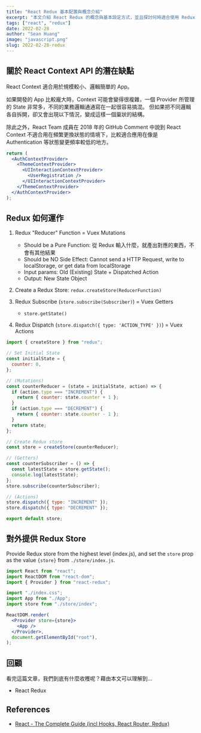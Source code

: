 ```yaml
---
title: "React Redux 基本配置與概念介紹"
excerpt: "本文介紹 React Redux 的概念與基本設定方式，並且探討何時適合使用 Redux 更勝於 React Context API。"
tags: ["react", "redux"]
date: 2022-02-28
author: "Sean Huang"
image: "javascript.png"
slug: 2022-02-28-redux
---
```


## 關於 React Context API 的潛在缺點

React Context 適合用於規模較小、邏輯簡單的 App。

如果開發的 App 比較龐大時，Context 可能會變得很複雜，一個 Provider 所管理的 State 非常多，不同的業務邏輯通通寫在一起很容易搞混。
但如果把不同邏輯各自拆開，卻又會出現以下情況，變成這樣一個巢狀的結構。

除此之外，React Team 成員在 2018 年的 GitHub Comment 中說到 React Context 不適合用在頻繁更換狀態的情境下，比較適合應用在像是 Authentication 等狀態變更頻率較低的地方。

```jsx
return (
  <AuthContextProvider>
    <ThemeContextProvider>
      <UIInteractionContextProvider>
        <UserRegistration />
      </UIInteractionContextProvider>
    </ThemeContextProvider>
  </AuthContextProvider>
);
```

## Redux 如何運作

1. Redux "Reducer" Function = Vuex Mutations

   - Should be a Pure Function: 從 Redux 輸入什麼，就產出對應的東西，不會有其他結果
   - Should be NO Side Effect: Cannot send a HTTP Request, write to localStorage, or get data from localStorage
   - Input params: Old (Existing) State + Dispatched Action
   - Output: New State Object

2. Create a Redux Store: `redux.createStore(ReducerFunction)`
3. Redux Subscribe (`store.subscribe(Subscriber)`) = Vuex Getters

   - `store.getState()`

4. Redux Dispatch (`store.dispatch({ type: 'ACTION_TYPE' })`) = Vuex Actions

```jsx
import { createStore } from "redux";

// Set Initial State
const initialState = {
  counter: 0,
};

// (Mutations)
const counterReducer = (state = initialState, action) => {
  if (action.type === "INCREMENT") {
    return { counter: state.counter + 1 };
  }
  if (action.type === "DECREMENT") {
    return { counter: state.counter - 1 };
  }
  return state;
};

// Create Redux store
const store = createStore(counterReducer);

// (Getters)
const counterSubscriber = () => {
  const latestState = store.getState();
  console.log(latestState);
};
store.subscribe(counterSubscriber);

// (Actions)
store.dispatch({ type: "INCREMENT" });
store.dispatch({ type: "DECREMENT" });

export default store;
```

## 對外提供 Redux Store

Provide Redux store from the highest level (index.js), and set the `store` prop as the value `{store}` from `./store/index.js`.

```jsx
import React from "react";
import ReactDOM from "react-dom";
import { Provider } from "react-redux";

import "./index.css";
import App from "./App";
import store from "./store/index";

ReactDOM.render(
  <Provider store={store}>
    <App />
  </Provider>,
  document.getElementById("root"),
);
```

## 回顧

看完這篇文章，我們到底有什麼收穫呢？藉由本文可以理解到…

- React Redux

## References

- [React - The Complete Guide (incl Hooks, React Router, Redux)](https://www.udemy.com/course/react-the-complete-guide-incl-redux/)
